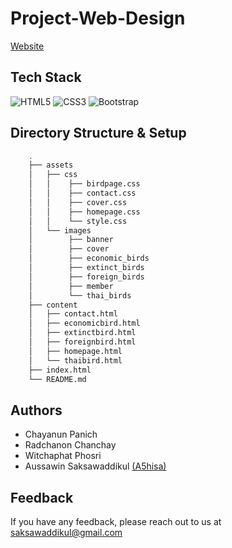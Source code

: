 # Project-Web-Design
[Website](https://a5hisa.github.io/Project-Web-Design/)

## Tech Stack
![HTML5](https://img.shields.io/badge/html5-%23E34F26.svg?style=for-the-badge&logo=html5&logoColor=white)
![CSS3](https://img.shields.io/badge/css3-%231572B6.svg?style=for-the-badge&logo=css3&logoColor=white)
![Bootstrap](https://img.shields.io/badge/bootstrap-%238511FA.svg?style=for-the-badge&logo=bootstrap&logoColor=white)

## Directory Structure & Setup
```bash
    .
    ├── assets
    │   ├── css
    │   │    ├── birdpage.css
    │   │    ├── contact.css
    │   │    ├── cover.css
    │   │    ├── homepage.css
    │   │    └── style.css            
    │   └── images
    │        ├── banner
    │        ├── cover
    │        ├── economic_birds
    │        ├── extinct_birds
    │        ├── foreign_birds
    │        ├── member
    │        └── thai_birds
    ├── content
    │   ├── contact.html
    │   ├── economicbird.html
    │   ├── extinctbird.html
    │   ├── foreignbird.html
    │   ├── homepage.html
    │   └── thaibird.html
    ├── index.html              
    └── README.md              
```

## Authors

- Chayanun Panich
- Radchanon Chanchay
- Witchaphat Phosri
- Aussawin Saksawaddikul [(A5hisa)](https://www.github.com/A5hisa)

## Feedback

If you have any feedback, please reach out to us at saksawaddikul@gmail.com
